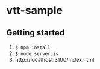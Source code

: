 # vtt-sample

## Getting started

1. ```$ npm install```
1. ```$ node server.js```
1. http://localhost:3100/index.html
